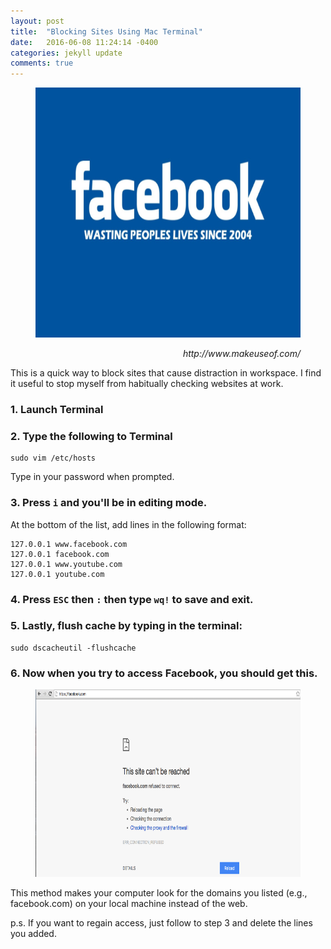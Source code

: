 ```yaml
---
layout: post
title:  "Blocking Sites Using Mac Terminal"
date:   2016-06-08 11:24:14 -0400
categories: jekyll update
comments: true
---
```

<figure>
  <img src="/assets/post02/Facebook-Wasting-Lives.png" width="1300" height="400">
  <figcaption><p align="right"><i>http://www.makeuseof.com/</i>
  </p></figcaption>
</figure>

This is a quick way to block sites that cause distraction in workspace.
I find it useful to stop myself from habitually checking websites at work.

### 1. Launch Terminal

### 2. Type the following to Terminal
```
sudo vim /etc/hosts
```

Type in your password when prompted.

### 3. Press `i`  and you'll be in editing mode.
At the bottom of the list, add lines in the following format:

```
127.0.0.1 www.facebook.com
127.0.0.1 facebook.com
127.0.0.1 www.youtube.com
127.0.0.1 youtube.com
```

### 4. Press `ESC` then `:` then type `wq!` to save and exit.

### 5. Lastly, flush cache by typing in the terminal:
```
sudo dscacheutil -flushcache
```

### 6. Now when you try to access Facebook, you should get this.
<figure>
  <img src="/assets/post02/No-Facebook.png" width="1300" height="300">
</figure>


This method makes your computer look for the domains you listed (e.g., facebook.com) on your local machine instead of the web.

p.s. If you want to regain access, just follow to step 3 and delete the lines you added.
